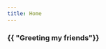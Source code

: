 ```yaml
---
title: Home
---
```

<html>
  <head>
    <meta charset="utf-8">
    <title>{{ page.title }}</title>
  </head>
  <body>
    <h3>{{ "Greeting my friends"}}</h3>
  </body>
</html>
